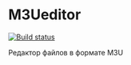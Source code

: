 # M3Ueditor
[![Build status](https://ci.appveyor.com/api/projects/status/tqr31e744fjmqwaa?svg=true)](https://ci.appveyor.com/project/hmaster20/m3ueditor)

Редактор файлов в формате M3U
